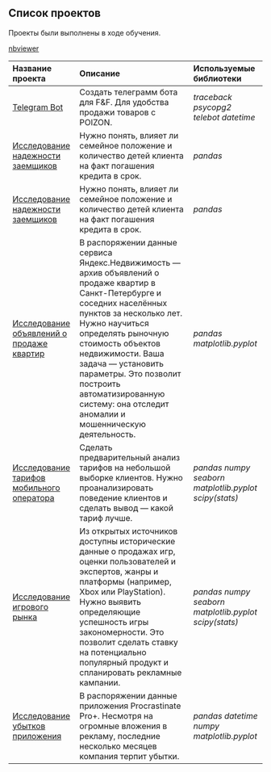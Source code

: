 ## Список проектов

Проекты были выполнены в ходе обучения.

[nbviewer](https://nbviewer.org/github/SpiritPowerd/data-analyst/tree/main/)

| Название проекта                                                                                                                   | Описание                                                                                                                                                                                                                                                                                                                                                                  | Используемые библиотеки                                       | 
|:-----------------------------------------------------------------------------------------------------------------------------------|:--------------------------------------------------------------------------------------------------------------------------------------------------------------------------------------------------------------------------------------------------------------------------------------------------------------------------------------------------------------------------|:--------------------------------------------------------------|
| [Telegram Bot](https://github.com/SpiritPowerd/telebot-FF)                                                                         | Создать телеграмм бота для F&F. Для удобства продажи товаров с POIZON.                                                                                                                                                                                                                                                                                                    | *traceback* *psycopg2* *telebot* *datetime*                   |
| [Исследование надежности заемщиков](https://github.com/SpiritPowerd/data-analyst/tree/main/Project-1%20borrower-reliability)       | Нужно понять, влияет ли семейное положение и количество детей клиента на факт погашения кредита в срок.                                                                                                                                                                                                                                                                   | *pandas*                                                      |
| [Исследование надежности заемщиков](https://github.com/SpiritPowerd/data-analyst/tree/main/Project-1%20borrower-reliability)       | Нужно понять, влияет ли семейное положение и количество детей клиента на факт погашения кредита в срок.                                                                                                                                                                                                                                                                   | *pandas*                                                      |
| [Исследование объявлений о продаже квартир](https://github.com/SpiritPowerd/data-analyst/tree/main/Project-2%20sale-of-apartments) | В распоряжении данные сервиса Яндекс.Недвижимость — архив объявлений о продаже квартир в Санкт-Петербурге и соседних населённых пунктов за несколько лет. Нужно научиться определять рыночную стоимость объектов недвижимости. Ваша задача — установить параметры. Это позволит построить автоматизированную систему: она отследит аномалии и мошенническую деятельность. | *pandas* *matplotlib.pyplot*                                  |
| [Исследование тарифов мобильного оператора](https://github.com/SpiritPowerd/data-analyst/tree/main/Project-3%20mobile-tariff)      | Cделать предварительный анализ тарифов на небольшой выборке клиентов. Нужно проанализировать поведение клиентов и сделать вывод — какой тариф лучше.                                                                                                                                                                                                                      | *pandas* *numpy* *seaborn* *matplotlib.pyplot* *scipy(stats)* |
| [Исследование игрового рынка](https://github.com/SpiritPowerd/data-analyst/tree/main/Project-4%20game-market)                      | Из открытых источников доступны исторические данные о продажах игр, оценки пользователей и экспертов, жанры и платформы (например, Xbox или PlayStation). Нужно выявить определяющие успешность игры закономерности. Это позволит сделать ставку на потенциально популярный продукт и спланировать рекламные кампании.                                                    | *pandas* *numpy* *seaborn* *matplotlib.pyplot* *scipy(stats)* |
| [Исследование убытков приложения](https://github.com/SpiritPowerd/data-analyst/tree/main/Project-5%20loss-study)                 | В распоряжении данные приложения Procrastinate Pro+. Несмотря на огромные вложения в рекламу, последние несколько месяцев компания терпит убытки.                                                                                                                                                                                                                         | *pandas* *datetime* *numpy* *matplotlib.pyplot*               |
